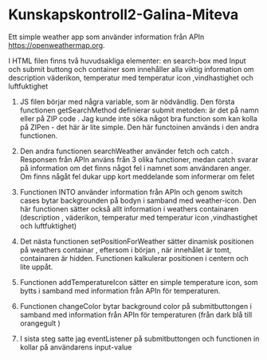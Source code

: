 # Kunskapskontroll2-Galina-Miteva
Ett simple weather app som använder information från APIn https://openweathermap.org. 

I  HTML filen finns två huvudsakliga elementer: en search-box med Input och submit buttong och container som innehåller alla viktig information om  description
väderikon, temperatur med temperatur icon ,vindhastighet och luftfuktighet
1. JS filen börjar med några variable, som är nödvändlig. Den första functionen  getSearchMethod definierar submit metoden: är det på namn eller på ZIP code . Jag kunde inte söka något bra function som kan kolla på ZIPen  - det här är lite simple. Den här functoinen används i den andra functionen. 
2. Den andra functionen searchWeather använder fetch och catch . Responsen från APIn använs från 3 olika functioner, medan catch svarar på information om det finns något fel i namnet som användaren anger. Om finns någåt fel dukar upp kort meddelande som informerar om felet
3. Functionen INTO använder information från APIn och genom switch cases bytar backgrounden på bodyn i samband med weather-icon. Den här functionen sätter också allt information i weathers containaren (description , väderikon, temperatur med temperatur icon ,vindhastighet och luftfuktighet)

4. Det nästa functionen setPositionForWeather sätter dinamisk positionen på weathers containar , eftersom i början , när innehålet är tomt, containaren är hidden. Functionen kalkulerar positionen i centern och lite uppåt. 

5. Functionen addTemperatureIcon sätter en simple temperature icon, som bytts i samband med information från APIn för temperaturen. 
6. Functionen changeColor bytar background color på submitbuttongen  i samband med information från APIn för temperaturen (från dark blå till оrangegult )
7. I sista steg satte jag eventListener på submitbuttongen och functionen in kollar på användarens input-value


